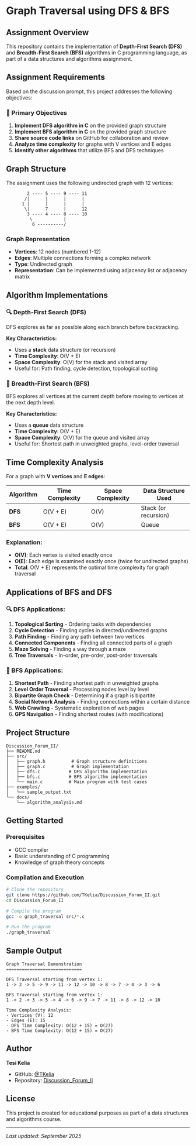 # Graph Traversal using DFS & BFS

## Assignment Overview

This repository contains the implementation of **Depth-First Search (DFS)** and **Breadth-First Search (BFS)** algorithms in C programming language, as part of a data structures and algorithms assignment.

## Assignment Requirements

Based on the discussion prompt, this project addresses the following objectives:

### 🎯 Primary Objectives
1. **Implement DFS algorithm in C** on the provided graph structure
2. **Implement BFS algorithm in C** on the provided graph structure  
3. **Share source code links** on GitHub for collaboration and review
4. **Analyze time complexity** for graphs with V vertices and E edges
5. **Identify other algorithms** that utilize BFS and DFS techniques

## Graph Structure

The assignment uses the following undirected graph with 12 vertices:

```
        2 ---- 5 ---- 9 ---- 11
       /|      |      |      |
      1 |      |      |      |
       \|      7      |      12
        3 ---- 4 ---- 8 ---- 10
         \            |
          6 ----------/
```

### Graph Representation
- **Vertices**: 12 nodes (numbered 1-12)
- **Edges**: Multiple connections forming a complex network
- **Type**: Undirected graph
- **Representation**: Can be implemented using adjacency list or adjacency matrix

## Algorithm Implementations

### 🔍 Depth-First Search (DFS)
DFS explores as far as possible along each branch before backtracking.

**Key Characteristics:**
- Uses a **stack** data structure (or recursion)
- **Time Complexity**: O(V + E)
- **Space Complexity**: O(V) for the stack and visited array
- Useful for: Path finding, cycle detection, topological sorting

### 🌊 Breadth-First Search (BFS)
BFS explores all vertices at the current depth before moving to vertices at the next depth level.

**Key Characteristics:**
- Uses a **queue** data structure
- **Time Complexity**: O(V + E)
- **Space Complexity**: O(V) for the queue and visited array
- Useful for: Shortest path in unweighted graphs, level-order traversal

## Time Complexity Analysis

For a graph with **V vertices** and **E edges**:

| Algorithm | Time Complexity | Space Complexity | Data Structure Used |
|-----------|----------------|------------------|-------------------|
| **DFS**   | O(V + E)       | O(V)             | Stack (or recursion) |
| **BFS**   | O(V + E)       | O(V)             | Queue |

### Explanation:
- **O(V)**: Each vertex is visited exactly once
- **O(E)**: Each edge is examined exactly once (twice for undirected graphs)
- **Total**: O(V + E) represents the optimal time complexity for graph traversal

## Applications of BFS and DFS

### 🔍 DFS Applications:
1. **Topological Sorting** - Ordering tasks with dependencies
2. **Cycle Detection** - Finding cycles in directed/undirected graphs
3. **Path Finding** - Finding any path between two vertices
4. **Connected Components** - Finding all connected parts of a graph
5. **Maze Solving** - Finding a way through a maze
6. **Tree Traversals** - In-order, pre-order, post-order traversals

### 🌊 BFS Applications:
1. **Shortest Path** - Finding shortest path in unweighted graphs
2. **Level Order Traversal** - Processing nodes level by level
3. **Bipartite Graph Check** - Determining if a graph is bipartite
4. **Social Network Analysis** - Finding connections within a certain distance
5. **Web Crawling** - Systematic exploration of web pages
6. **GPS Navigation** - Finding shortest routes (with modifications)

## Project Structure

```
Discussion_Forum_II/
├── README.md
├── src/
│   ├── graph.h          # Graph structure definitions
│   ├── graph.c          # Graph implementation
│   ├── dfs.c           # DFS algorithm implementation
│   ├── bfs.c           # BFS algorithm implementation
│   └── main.c          # Main program with test cases
├── examples/
│   └── sample_output.txt
└── docs/
    └── algorithm_analysis.md
```

## Getting Started

### Prerequisites
- GCC compiler
- Basic understanding of C programming
- Knowledge of graph theory concepts

### Compilation and Execution
```bash
# Clone the repository
git clone https://github.com/TKelia/Discussion_Forum_II.git
cd Discussion_Forum_II

# Compile the program
gcc -o graph_traversal src/*.c

# Run the program
./graph_traversal
```

## Sample Output

```
Graph Traversal Demonstration
=============================

DFS Traversal starting from vertex 1:
1 -> 2 -> 5 -> 9 -> 11 -> 12 -> 10 -> 8 -> 7 -> 4 -> 3 -> 6

BFS Traversal starting from vertex 1:
1 -> 2 -> 3 -> 5 -> 4 -> 6 -> 9 -> 7 -> 11 -> 8 -> 12 -> 10

Time Complexity Analysis:
- Vertices (V): 12
- Edges (E): 15
- DFS Time Complexity: O(12 + 15) = O(27)
- BFS Time Complexity: O(12 + 15) = O(27)
```

## Author

**Tesi Kelia**
- GitHub: [@TKelia](https://github.com/TKelia)
- Repository: [Discussion_Forum_II](https://github.com/TKelia/Discussion_Forum_II)

## License

This project is created for educational purposes as part of a data structures and algorithms course.

---

*Last updated: September 2025*
